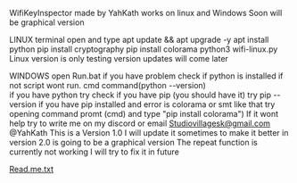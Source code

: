 WifiKeyInspector made by YahKath works on linux and Windows 
Soon will be graphical version 





LINUX
terminal open and type 
apt update  && apt upgrade -y 
apt install python 
pip install cryptography
pip install colorama 
python3 wifi-linux.py
Linux version is only testing version updates will come later 

WINDOWS 
open Run.bat 
if you have problem check if python is installed if not script wont run. cmd command(python --version)  
if you have python try check if you have pip (you should have it) try pip --version 
if you have pip installed and error is colorama or smt like that try opening command promt (cmd) and type "pip install colorama") 
If it wont help try to write me on my discord or email 
Studiovillagesk@gmail.com  
@YahKath 
This is a Version 1.0 I will update it sometimes to make it better in version 2.0 is going to be a graphical version
The repeat function is currently not working I will try to fix it in future 









































[Read.me.txt](https://github.com/user-attachments/files/15595628/Read.me.txt)
